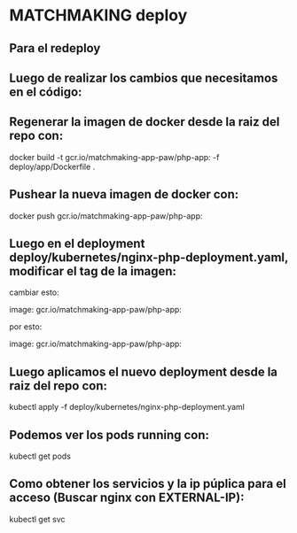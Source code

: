 # MATCHMAKING deploy

## Para el redeploy

## Luego de realizar los cambios que necesitamos en el código:

## Regenerar la imagen de docker desde la raiz del repo con:

docker build -t gcr.io/matchmaking-app-paw/php-app:<NOMBRE-TAG> -f deploy/app/Dockerfile .

## Pushear la nueva imagen de docker con:

docker push gcr.io/matchmaking-app-paw/php-app:<NOMBRE-TAG>

## Luego en el deployment deploy/kubernetes/nginx-php-deployment.yaml, modificar el tag de la imagen:

cambiar esto:

image: gcr.io/matchmaking-app-paw/php-app:<NOMBRE-ANTERIOR-TAG>

por esto:

image: gcr.io/matchmaking-app-paw/php-app:<NOMBRE-NUEVO-TAG>

## Luego aplicamos el nuevo deployment desde la raiz del repo con:

kubectl apply -f deploy/kubernetes/nginx-php-deployment.yaml

## Podemos ver los pods running con:

kubectl get pods

## Como obtener los servicios y la ip púplica para el acceso (Buscar nginx con EXTERNAL-IP):

kubectl get svc

